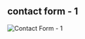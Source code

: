 ## contact form - 1
![Contact Form - 1](https://user-images.githubusercontent.com/79404579/129682708-0e9288d3-c0e6-4278-b521-a19ab8179bc0.png)
